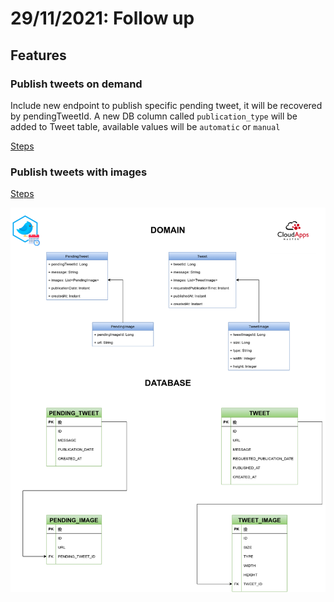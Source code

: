 # 29/11/2021: Follow up

## Features

### Publish tweets on demand

Include new endpoint to publish specific pending tweet, it will be recovered by pendingTweetId. A new DB column called `publication_type` will be added to Tweet table, available values will be `automatic` or `manual`

[Steps](../design/feature-publish-on-demand.md)

### Publish tweets with images

[Steps](../design/feature-tweets-with-images.md)

![v3](../../diagrams/twitter-scheduler-v3.png)


